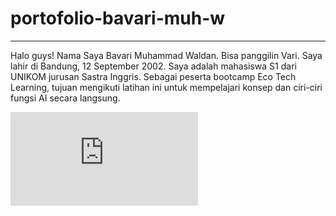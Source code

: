 # portofolio-bavari-muh-w
---
Halo guys! Nama Saya Bavari Muhammad Waldan. Bisa panggilin Vari. Saya lahir di Bandung, 12 September 2002. Saya adalah mahasiswa S1 dari UNIKOM jurusan Sastra Inggris. Sebagai peserta bootcamp Eco Tech Learning, tujuan mengikuti latihan ini untuk mempelajari konsep dan ciri-ciri fungsi AI secara langsung.

![Lihat Portofolio Saya](https://github.com/bavari2002/pdf-portofolio-bavari/blob/b4a31419a7aace0553ff50108b23faeb3f95d54f/PDF%20Portfolio/CV%20Bavari.pdf)
